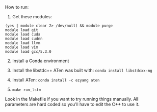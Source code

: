 How to run:

1. Get these modules:

```
(yes | module clear 2> /dev/null) && module purge
module load git
module load cuda
module load cudnn
module load llvm
module load vim
module load gcc/5.3.0
```

2. Install a Conda environment

3. Install the libstdc++ ATen was built with: `conda install libstdcxx-ng`

4. Install ATen: `conda install -c ezyang aten`

5. `make run_lstm`

Look in the Makefile if you want to try running things manually.
All parameters are hard coded so you'll have to edit the C++ to use it.

